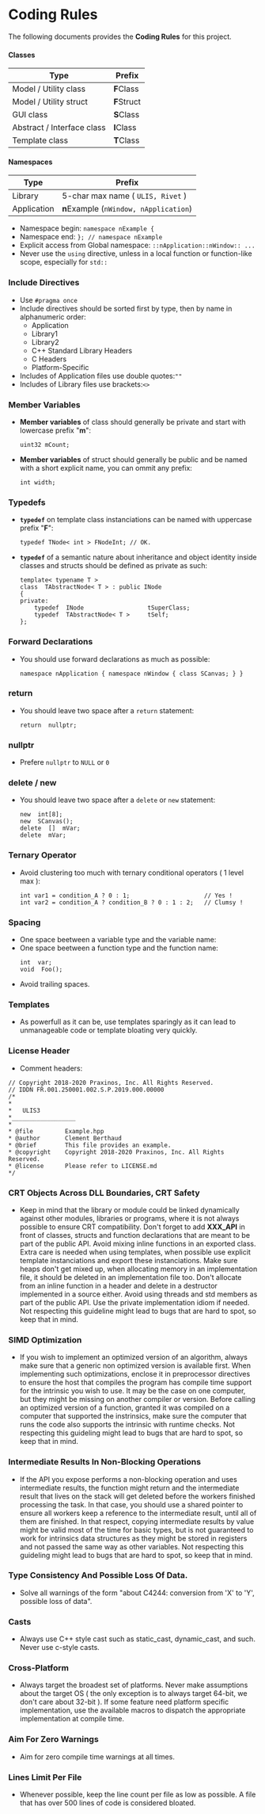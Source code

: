 # Coding Rules
The following documents provides the **Coding Rules** for this project.

#### Classes
|Type                       |Prefix                 |
|---------------------------|-----------------------|
|Model / Utility class      |**F**Class             |
|Model / Utility struct     |**F**Struct            |
|GUI class                  |**S**Class             |
|Abstract / Interface class |**I**Class             |
|Template class             |**T**Class             |

#### Namespaces
|Type           |Prefix                                 |
|---------------|---------------------------------------|
|Library        |5-char max name ( `ULIS, Rivet` )      |
|Application    |**n**Example (`nWindow, nApplication`) |
- Namespace begin: `namespace nExample {`
- Namespace end: `}; // namespace nExample`
- Explicit access from Global namespace: `::nApplication::nWindow:: ... `
- Never use the `using` directive, unless in a local function or function-like scope, especially for `std::`

### Include Directives
- Use `#pragma once`
- Include directives should be sorted first by type, then by name in alphanumeric order:
    - Application
    - Library1
    - Library2
    - C++ Standard Library Headers
    - C Headers
    - Platform-Specific
- Includes of Application files use double quotes:`""`
- Includes of Library files use brackets:`<>`

### Member Variables
- **Member variables** of class should generally be private and start with lowercase prefix "**m**":
    ```
    uint32 mCount;
    ```
- **Member variables** of struct should generally be public and be named with a short explicit name, you can ommit any prefix:
    ```
    int width;
    ```

### Typedefs
- **`typedef`** on template class instanciations can be named with uppercase prefix "**F**":
    ```
    typedef TNode< int > FNodeInt; // OK.
    ```

- **`typedef`** of a semantic nature about inheritance and object identity inside classes and structs should be defined as private as such:
    ```
    template< typename T >
    class  TAbstractNode< T > : public INode
    {
    private:
        typedef  INode                  tSuperClass;
        typedef  TAbstractNode< T >     tSelf;
    };
    ``` 

### Forward Declarations
- You should use forward declarations as much as possible:
    ```
    namespace nApplication { namespace nWindow { class SCanvas; } }
    ```

### return
- You should leave two space after a `return` statement:
    ```
    return  nullptr;
    ```

### nullptr
- Prefere `nullptr` to `NULL` or `0`

### delete / new
- You should leave two space after a `delete` or `new` statement:
    ```
    new  int[8];
    new  SCanvas();
    delete  []  mVar;
    delete  mVar;
    ```

### Ternary Operator
- Avoid clustering too much with ternary conditional operators ( 1 level max ):
    ```
    int var1 = condition_A ? 0 : 1;                     // Yes !
    int var2 = condition_A ? condition_B ? 0 : 1 : 2;   // Clumsy !
    ```

### Spacing
- One space beetween a variable type and the variable name:
- One space beetween a function type and the function name:
    ```
    int  var;
    void  Foo();
    ```
- Avoid trailing spaces.

### Templates
- As powerfull as it can be, use templates sparingly as it can lead to unmanageable code or template bloating very quickly.

### License Header
- Comment headers:
```
// Copyright 2018-2020 Praxinos, Inc. All Rights Reserved.
// IDDN FR.001.250001.002.S.P.2019.000.00000
/*
*
*   ULIS3
*__________________
*
* @file         Example.hpp
* @author       Clement Berthaud
* @brief        This file provides an example.
* @copyright    Copyright 2018-2020 Praxinos, Inc. All Rights Reserved.
* @license      Please refer to LICENSE.md
*/
```

### CRT Objects Across DLL Boundaries, CRT Safety
- Keep in mind that the library or module could be linked dynamically against other modules, libraries or programs, where it is not always possible to ensure CRT compatibility.
Don't forget to add **XXX_API** in front of classes, structs and function declarations that are meant to be part of the public API. Avoid mixing inline functions in an exported class.
Extra care is needed when using templates, when possible use explicit template instanciations and export these instanciations.
Make sure heaps don't get mixed up, when allocating memory in an implementation file, it should be deleted in an implementation file too.
Don't allocate from an inline function in a header and delete in a destructor implemented in a source either.
Avoid using threads and std members as part of the public API.
Use the private implementation idiom if needed.
Not respecting this guideline might lead to bugs that are hard to spot, so keep that in mind.

### SIMD Optimization
- If you wish to implement an optimized version of an algorithm, always make sure that a generic non optimized version is available first.
When implementing such optimizations, enclose it in preprocessor directives to ensure the host that compiles the program has compile time support for the intrinsic you wish to use.
It may be the case on one computer, but they might be missing on another compiler or version.
Before calling an optimized version of a function, granted it was compiled on a computer that supported the instrinsics, make sure the computer that runs the code also supports the intrinsic with runtime checks.
Not respecting this guideling might lead to bugs that are hard to spot, so keep that in mind.

### Intermediate Results In Non-Blocking Operations
- If the API you expose performs a non-blocking operation and uses intermediate results, the function might return and the intermediate result that lives on the stack will get deleted before the workers finished processing the task.
In that case, you should use a shared pointer to ensure all workers keep a reference to the intermediate result, until all of them are finished.
In that respect, copying intermediate results by value might be valid most of the time for basic types, but is not guaranteed to work for intrinsics data structures as they might be stored in registers and not passed the same way as other variables.
Not respecting this guideling might lead to bugs that are hard to spot, so keep that in mind.

### Type Consistency And Possible Loss Of Data.
- Solve all warnings of the form "about C4244: conversion from 'X' to 'Y', possible loss of data".

### Casts
- Always use C++ style cast such as static_cast, dynamic_cast, and such. Never use c-style casts.

### Cross-Platform
- Always target the broadest set of platforms. Never make assumptions about the target OS ( the only exception is to always target 64-bit, we don't care about 32-bit ). If some feature need platform specific implementation, use the available macros to dispatch the appropriate implementation at compile time.

### Aim For Zero Warnings
- Aim for zero compile time warnings at all times.

### Lines Limit Per File
- Whenever possible, keep the line count per file as low as possible. A file that has over 500 lines of code is considered bloated.
